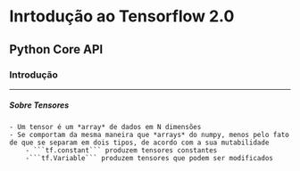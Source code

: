 # Inrtodução ao Tensorflow 2.0
## Python Core API

### Introdução


----
##### Sobre Tensores

    - Um tensor é um *array* de dados em N dimensões
    - Se comportam da mesma maneira que *arrays* do numpy, menos pelo fato de que se separam em dois tipos, de acordo com a sua mutabilidade
        - ```tf.constant``` produzem tensores constantes
        -```tf.Variable``` produzem tensores que podem ser modificados